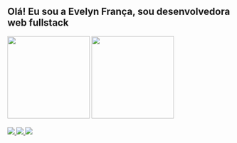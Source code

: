 ## Olá! Eu sou a Evelyn França, sou desenvolvedora web fullstack


<div>
  <img height="185px" src="https://github-readme-stats.vercel.app/api?username=evelynsfranca&hide=contribs,prs&show_icons=true&theme=midnight-purple&count_private=true&hide_border=true&include_all_commits=true" />
  <img height="185px" src="https://github-readme-stats.vercel.app/api/top-langs/?username=evelynsfranca&layout=compact&theme=midnight-purple&hide_border=true"/>
</div>
<br/>

<div>
  <a href="www.linkedin.com/in/evelynsfrança" target="_blank">
	  <img src="https://img.shields.io/badge/LinkedIn-0077B5?style=default&logo=linkedin&logoColor=white" />
  </a>    
  <a href="mailto:francasevelyn@gmail.com" target="_blank">
	  <img src="https://img.shields.io/badge/Gmail-D14836?style=default&logo=gmail&logoColor=white" />
  </a>
  <a href="https://www.instagram.com/_evelyn.dev" target="_blank">
	  <img src="https://img.shields.io/badge/Instagram-E4405F?style=default&logo=instagram&logoColor=white" />
  </a>
</div>
<br/>
